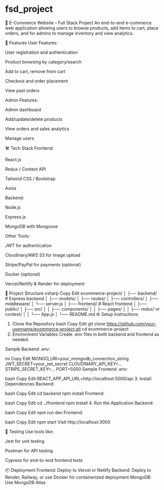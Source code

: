 # fsd_project
🛒 E-Commerce Website – Full Stack Project
An end-to-end e-commerce web application allowing users to browse products, add items to cart, place orders, and for admins to manage inventory and view analytics.

🚀 Features
User Features:

User registration and authentication

Product browsing by category/search

Add to cart, remove from cart

Checkout and order placement

View past orders

Admin Features:

Admin dashboard

Add/update/delete products

View orders and sales analytics

Manage users

🛠️ Tech Stack
Frontend:

React.js

Redux / Context API

Tailwind CSS / Bootstrap

Axios

Backend:

Node.js

Express.js

MongoDB with Mongoose

Other Tools:

JWT for authentication

Cloudinary/AWS S3 for image upload

Stripe/PayPal for payments (optional)

Docker (optional)

Vercel/Netlify & Render for deployment

📁 Project Structure
csharp
Copy
Edit
ecommerce-project/
│
├── backend/               # Express backend
│   ├── models/
│   ├── routes/
│   ├── controllers/
│   ├── middleware/
│   └── server.js
│
├── frontend/              # React frontend
│   ├── public/
│   ├── src/
│   │   ├── components/
│   │   ├── pages/
│   │   ├── redux/ or context/
│   │   └── App.js
│
└── README.md
⚙️ Setup Instructions
1. Clone the Repository
bash
Copy
Edit
git clone https://github.com/your-username/ecommerce-project.git
cd ecommerce-project
2. Environment Variables
Create .env files in both backend and frontend as needed.

Sample Backend .env:

ini
Copy
Edit
MONGO_URI=your_mongodb_connection_string
JWT_SECRET=your_jwt_secret
CLOUDINARY_API_KEY=...
STRIPE_SECRET_KEY=...
PORT=5000
Sample Frontend .env:

bash
Copy
Edit
REACT_APP_API_URL=http://localhost:5000/api
3. Install Dependencies
Backend:

bash
Copy
Edit
cd backend
npm install
Frontend:

bash
Copy
Edit
cd ../frontend
npm install
4. Run the Application
Backend:

bash
Copy
Edit
npm run dev
Frontend:

bash
Copy
Edit
npm start
Visit http://localhost:3000

🧪 Testing
Use tools like:

Jest for unit testing

Postman for API testing

Cypress for end-to-end frontend tests

📦 Deployment
Frontend: Deploy to Vercel or Netlify
Backend: Deploy to Render, Railway, or use Docker for containerized deployment
MongoDB: Use MongoDB Atlas

